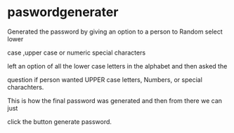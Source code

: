 # paswordgenerater
  Generated the password by giving an option to a person to Random select lower 
  
  case ,upper case  or numeric special characters

left an option of all the lower case letters in the alphabet and then asked the 

question if person wanted UPPER  case letters, Numbers, or special charachters.

This is how the final password was generated and then from there we can just 

click the button generate password.
 
   